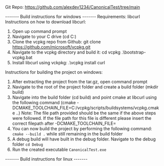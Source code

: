 Git Repo: https://github.com/alexdev1234/CanonicalTest/tree/main

------- Build instructions for windows -------
Requirements: libcurl
Instructions on how to download libcurl:
1) Open up command prompt
2) Navigate to your C drive (cd C:\)
3) Clone the vcpkg repo from Github: git clone https://github.com/microsoft/vcpkg.git
4) Navigate to the vcpkg directory and build it:
     cd vcpkg
     .\bootstrap-vcpkg.bat
5) Install libcurl using vckpkg: .\vcpkg install curl

Instructions for building the project on windows:
1) After extracting the project from the tar.gz, open command prompt
2) Navigate to the root of the project folder and create a build folder (mkdir build)
3) Navigate into the build folder (cd build) and point cmake at libcurl using the following command (cmake -DCMAKE_TOOLCHAIN_FILE=C:/vcpkg/scripts/buildsystems/vcpkg.cmake ..)
     Note: The file path provided should be the same if the above steps were followed. If the file path for this file is different please insert the correct filepath after -DCMAKE_TOOLCHAIN_FILE=
4) You can now build the project by performing the following command: `cmake --build .` while still remaining in the build folder
5) A debug build will have built in the debug folder. Navigate to the debug folder `cd Debug`
6) Run the created executable `CanonicalTest.exe`

------- Build instructions for linux -------
